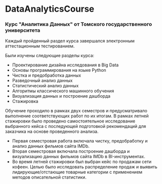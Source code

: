 # DataAnalyticsCourse

### Курс "Аналитика Данных" от Томского государственного университета

Каждый пройденный раздел курса завершался электронным аттестационным тестированием.

Были изучены следующие разделы курса:
- Проектирование дизайна исследования в Big Data<br>
- Основы программирования на языке Python
- Чистка и предобработка данных
- Разведочный анализ данных
- Статистический анализ данных
- Алгоритмы классического машинного обучения
- Визуализация данных и построение дашборда
- Стажировка


Обучение проходило в рамках двух семестров и предусматривало выполнение соответствующих работ по их итогам.
В рамках летней стажировки было проведено самостоятельное исследование выбранного кейса 
с последующей подготовкой рекомендаций для заказчика на основе проведенного анализа.

- Первая семестровая работа включала чистку, предобработку и анализ данных фильмов сайта IMDb.
- Вторая семестровая включала построение дашборда и визуализацию данных фильмов сайта IMDb в BI-инструментах. 
- Во время летней стажировки был выбран кейс по продажам сети кофеен. 
Целью было исследовать распределение продаж и выявить лидирующие/отстающие товарные категории с применением методов описательной статистики.